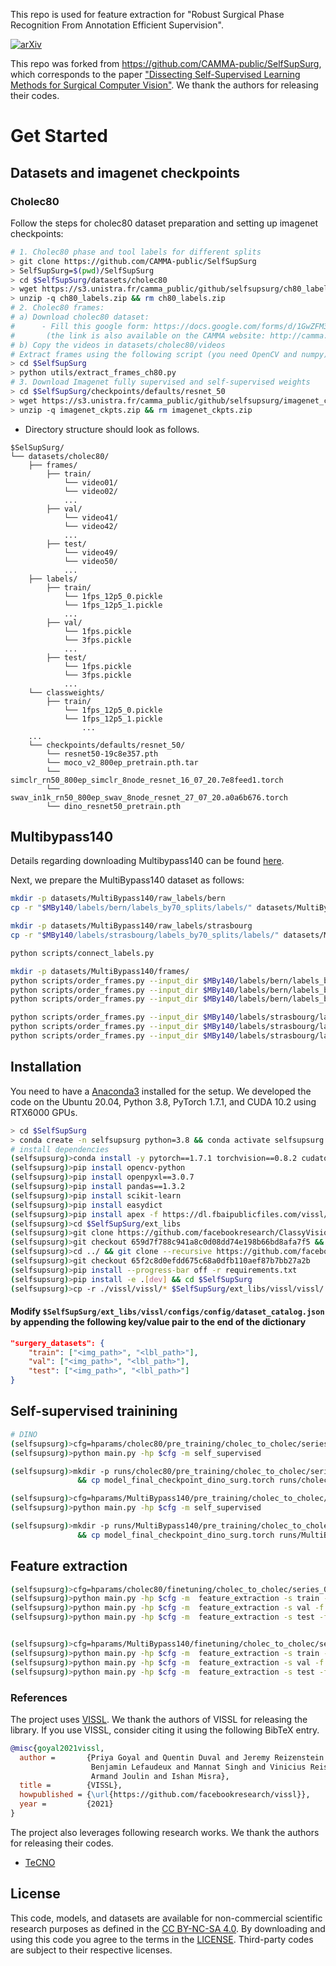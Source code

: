 This repo is used for feature extraction for "Robust Surgical Phase Recognition From Annotation Efficient Supervision".

[![arXiv](https://img.shields.io/badge/arxiv-2207.00449-red)](https://arxiv.org/abs/2406.18481)

This repo was forked from https://github.com/CAMMA-public/SelfSupSurg, which corresponds to the paper
["Dissecting Self-Supervised Learning Methods for Surgical Computer Vision"](https://www.sciencedirect.com/science/article/pii/S1361841523001044).
We thank the authors for releasing their codes. 



# Get Started

## Datasets and imagenet checkpoints

### Cholec80

Follow the steps for cholec80 dataset preparation and setting up imagenet checkpoints:

```bash
# 1. Cholec80 phase and tool labels for different splits
> git clone https://github.com/CAMMA-public/SelfSupSurg
> SelfSupSurg=$(pwd)/SelfSupSurg
> cd $SelfSupSurg/datasets/cholec80
> wget https://s3.unistra.fr/camma_public/github/selfsupsurg/ch80_labels.zip
> unzip -q ch80_labels.zip && rm ch80_labels.zip
# 2. Cholec80 frames:  
# a) Download cholec80 dataset: 
#      - Fill this google form: https://docs.google.com/forms/d/1GwZFM3-GhEduBs1d5QzbfFksKmS1OqXZAz8keYi-wKI  
#       (the link is also available on the CAMMA website: http://camma.u-strasbg.fr/datasets)
# b) Copy the videos in datasets/cholec80/videos 
# Extract frames using the following script (you need OpenCV and numpy)
> cd $SelfSupSurg
> python utils/extract_frames_ch80.py
# 3. Download Imagenet fully supervised and self-supervised weights
> cd $SelfSupSurg/checkpoints/defaults/resnet_50
> wget https://s3.unistra.fr/camma_public/github/selfsupsurg/imagenet_ckpts.zip
> unzip -q imagenet_ckpts.zip && rm imagenet_ckpts.zip

```
- Directory structure should look as follows.
```shell
$SelSupSurg/
└── datasets/cholec80/
    ├── frames/
        ├── train/
            └── video01/
            └── video02/
            ...
        ├── val/
            └── video41/
            └── video42/
            ...
        ├── test/
            └── video49/
            └── video50/
            ...
    ├── labels/
        ├── train/
            └── 1fps_12p5_0.pickle
            └── 1fps_12p5_1.pickle
            ...
        ├── val/
            └── 1fps.pickle
            └── 3fps.pickle
            ...
        ├── test/
            └── 1fps.pickle
            └── 3fps.pickle
            ...        
    └── classweights/
        ├── train/
            └── 1fps_12p5_0.pickle
            └── 1fps_12p5_1.pickle
                ...
    ...
    └── checkpoints/defaults/resnet_50/
        └── resnet50-19c8e357.pth
        └── moco_v2_800ep_pretrain.pth.tar
        └── simclr_rn50_800ep_simclr_8node_resnet_16_07_20.7e8feed1.torch
        └── swav_in1k_rn50_800ep_swav_8node_resnet_27_07_20.a0a6b676.torch
        └── dino_resnet50_pretrain.pth
```

## Multibypass140

Details regarding downloading Multibypass140 can be found [here](https://github.com/CAMMA-public/MultiBypass140).

Next, we prepare the MultiBypass140 dataset as follows:
```bash
mkdir -p datasets/MultiBypass140/raw_labels/bern
cp -r "$MBy140/labels/bern/labels_by70_splits/labels/" datasets/MultiBypass140/raw_labels/bern/

mkdir -p datasets/MultiBypass140/raw_labels/strasbourg
cp -r "$MBy140/labels/strasbourg/labels_by70_splits/labels/" datasets/MultiBypass140/raw_labels/strasbourg/

python scripts/connect_labels.py

mkdir -p datasets/MultiBypass140/frames/
python scripts/order_frames.py --input_dir $MBy140/labels/bern/labels_by70_splits/frames --output_dir datasets/MultiBypass140/frames/train/ --label_file datasets/MultiBypass140/raw_labels/bern/train/1fps_100_0.pickle
python scripts/order_frames.py --input_dir $MBy140/labels/bern/labels_by70_splits/frames --output_dir datasets/MultiBypass140/frames/val/ --label_file datasets/MultiBypass140/raw_labels/bern/val/1fps_0.pickle
python scripts/order_frames.py --input_dir $MBy140/labels/bern/labels_by70_splits/frames --output_dir datasets/MultiBypass140/frames/test/ --label_file datasets/MultiBypass140/raw_labels/bern/test/1fps_0.pickle

python scripts/order_frames.py --input_dir $MBy140/labels/strasbourg/labels_by70_splits/frames --output_dir datasets/MultiBypass140/frames/train/ --label_file datasets/MultiBypass140/raw_labels/strasbourg/train/1fps_100_0.pickle
python scripts/order_frames.py --input_dir $MBy140/labels/strasbourg/labels_by70_splits/frames --output_dir datasets/MultiBypass140/frames/val/ --label_file datasets/MultiBypass140/raw_labels/strasbourg/val/1fps_0.pickle
python scripts/order_frames.py --input_dir $MBy140/labels/strasbourg/labels_by70_splits/frames --output_dir datasets/MultiBypass140/frames/test/ --label_file datasets/MultiBypass140/raw_labels/strasbourg/test/1fps_0.pickle


```


## Installation
You need to have a [Anaconda3](https://www.anaconda.com/products/individual#linux) installed for the setup. We developed the code on the Ubuntu 20.04, Python 3.8, PyTorch 1.7.1, and CUDA 10.2 using RTX6000 GPUs.
```sh
> cd $SelfSupSurg
> conda create -n selfsupsurg python=3.8 && conda activate selfsupsurg
# install dependencies 
(selfsupsurg)>conda install -y pytorch==1.7.1 torchvision==0.8.2 cudatoolkit=10.2 -c pytorch 
(selfsupsurg)>pip install opencv-python
(selfsupsurg)>pip install openpyxl==3.0.7
(selfsupsurg)>pip install pandas==1.3.2
(selfsupsurg)>pip install scikit-learn
(selfsupsurg)>pip install easydict
(selfsupsurg)>pip install apex -f https://dl.fbaipublicfiles.com/vissl/packaging/apexwheels/py38_cu102_pyt171/download.html
(selfsupsurg)>cd $SelfSupSurg/ext_libs
(selfsupsurg)>git clone https://github.com/facebookresearch/ClassyVision.git && cd ClassyVision
(selfsupsurg)>git checkout 659d7f788c941a8c0d08dd74e198b66bd8afa7f5 && pip install -e .
(selfsupsurg)>cd ../ && git clone --recursive https://github.com/facebookresearch/vissl.git && cd ./vissl/
(selfsupsurg)>git checkout 65f2c8d0efdd675c68a0dfb110aef87b7bb27a2b
(selfsupsurg)>pip install --progress-bar off -r requirements.txt
(selfsupsurg)>pip install -e .[dev] && cd $SelfSupSurg
(selfsupsurg)>cp -r ./vissl/vissl/* $SelfSupSurg/ext_libs/vissl/vissl/
```
#### Modify `$SelfSupSurg/ext_libs/vissl/configs/config/dataset_catalog.json` by appending the following key/value pair to the end of the dictionary
```json
"surgery_datasets": {
    "train": ["<img_path>", "<lbl_path>"],
    "val": ["<img_path>", "<lbl_path>"],
    "test": ["<img_path>", "<lbl_path>"]
}
```

## Self-supervised trainining
```sh
# DINO 
(selfsupsurg)>cfg=hparams/cholec80/pre_training/cholec_to_cholec/series_01/h004.yaml
(selfsupsurg)>python main.py -hp $cfg -m self_supervised

(selfsupsurg)>mkdir -p runs/cholec80/pre_training/cholec_to_cholec/series_01/run_004/ \
               && cp model_final_checkpoint_dino_surg.torch runs/cholec80/pre_training/cholec_to_cholec/series_01/run_004/

(selfsupsurg)>cfg=hparams/MultiBypass140/pre_training/cholec_to_cholec/series_01/h004.yaml
(selfsupsurg)>python main.py -hp $cfg -m self_supervised

(selfsupsurg)>mkdir -p runs/MultiBypass140/pre_training/cholec_to_cholec/series_01/run_004/ \
               && cp model_final_checkpoint_dino_surg.torch runs/MultiBypass140/pre_training/cholec_to_cholec/series_01/run_004/
```

## Feature extraction
```sh
(selfsupsurg)>cfg=hparams/cholec80/finetuning/cholec_to_cholec/series_01/test/phase/100/1/h004.yaml
(selfsupsurg)>python main.py -hp $cfg -m  feature_extraction -s train -f Trunk
(selfsupsurg)>python main.py -hp $cfg -m  feature_extraction -s val -f Trunk
(selfsupsurg)>python main.py -hp $cfg -m  feature_extraction -s test -f Trunk   


(selfsupsurg)>cfg=hparams/MultiBypass140/finetuning/cholec_to_cholec/series_01/test/phase/100/1/h004.yaml
(selfsupsurg)>python main.py -hp $cfg -m  feature_extraction -s train -f Trunk
(selfsupsurg)>python main.py -hp $cfg -m  feature_extraction -s val -f Trunk
(selfsupsurg)>python main.py -hp $cfg -m  feature_extraction -s test -f Trunk   

```

### References
The project uses [VISSL](https://github.com/facebookresearch/vissl). We thank the authors of VISSL for releasing the library. If you use VISSL, consider citing it using the following BibTeX entry.
```bibtex
@misc{goyal2021vissl,
  author =       {Priya Goyal and Quentin Duval and Jeremy Reizenstein and Matthew Leavitt and Min Xu and
                  Benjamin Lefaudeux and Mannat Singh and Vinicius Reis and Mathilde Caron and Piotr Bojanowski and
                  Armand Joulin and Ishan Misra},
  title =        {VISSL},
  howpublished = {\url{https://github.com/facebookresearch/vissl}},
  year =         {2021}
}
```
The project also leverages following research works. We thank the authors for releasing their codes.
- [TeCNO](https://github.com/tobiascz/TeCNO)

## License
This code, models, and datasets are available for non-commercial scientific research purposes as defined in the [CC BY-NC-SA 4.0](https://creativecommons.org/licenses/by-nc-sa/4.0/). By downloading and using this code you agree to the terms in the [LICENSE](LICENSE). Third-party codes are subject to their respective licenses.

